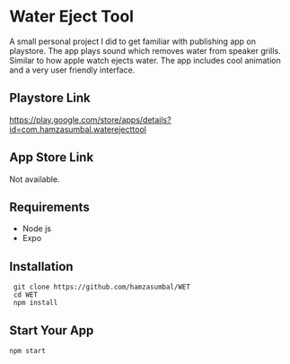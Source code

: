 # Water Eject Tool
A small personal project I did to get familiar with publishing app on playstore.
The app plays sound which removes water from speaker grills. Similar to how apple watch ejects water.
The app includes cool animation and a very user friendly interface. 

## Playstore Link
https://play.google.com/store/apps/details?id=com.hamzasumbal.waterejecttool

## App Store Link
Not available.

## Requirements
- Node js
- Expo

## Installation
```
 git clone https://github.com/hamzasumbal/WET
 cd WET
 npm install
```
## Start Your App
```
npm start
```

